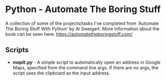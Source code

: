 # Python - Automate The Boring Stuff

A collection of some of the projects/tasks I've completed from 'Automate The Boring Stuff With Python' by Al Sweigart. More information about the book can be seen here: https://automatetheboringstuff.com/

## Scripts

- **_mapIt.py_** - A simple script to automatically open an address in Google Maps, specified from the command line args. If there are no args, the script uses the clipboard as the input address.
